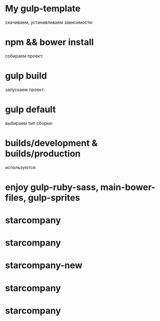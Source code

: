 # My gulp-template

скачиваем, устанавливаем зависимости:
# npm && bower install
собираем проект:
# gulp build
запускаем проект:
# gulp default
выбираем тип сборки:
# builds/development & builds/production
используются:
# enjoy gulp-ruby-sass, main-bower-files, gulp-sprites
# starcompany
# starcompany
# starcompany-new
# starcompany
# starcompany

